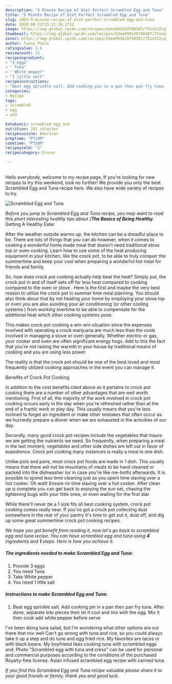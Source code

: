 ```yaml
---
description: "5 Minute Recipe of Diet Perfect Scrambled Egg and Tuna"
title: "5 Minute Recipe of Diet Perfect Scrambled Egg and Tuna"
slug: 2863-5-minute-recipe-of-diet-perfect-scrambled-egg-and-tuna
date: 2020-08-21T23:21:28.271Z
image: https://img-global.cpcdn.com/recipes/b3edd95628f98307/751x532cq70/scrambled-egg-and-tuna-recipe-main-photo.jpg
thumbnail: https://img-global.cpcdn.com/recipes/b3edd95628f98307/751x532cq70/scrambled-egg-and-tuna-recipe-main-photo.jpg
cover: https://img-global.cpcdn.com/recipes/b3edd95628f98307/751x532cq70/scrambled-egg-and-tuna-recipe-main-photo.jpg
author: Fanny Poole
ratingvalue: 3.8
reviewcount: 12
recipeingredient:
- "3 eggs"
- " Tuna"
- " White pepper"
- "1 little salt"
recipeinstructions:
- "Beat egg sprinkle salt. Add cooking pin in a pan then pan fry tuna. After done, separate into pieces then let it cool and mix with the egg. Mix it then cook add white pepper before serve"
categories:
- Recipe
tags:
- scrambled
- egg
- and

katakunci: scrambled egg and 
nutrition: 241 calories
recipecuisine: American
preptime: "PT14M"
cooktime: "PT50M"
recipeyield: "2"
recipecategory: Dinner

---
```

<br>
Hello everybody, welcome to my recipe page, If you're looking for new recipes to try this weekend, look no further! We provide you only the best Scrambled Egg and Tuna recipe here. We also have wide variety of recipes to try.
<br>


![Scrambled Egg and Tuna](https://img-global.cpcdn.com/recipes/b3edd95628f98307/751x532cq70/scrambled-egg-and-tuna-recipe-main-photo.jpg)

<i>Before you jump to Scrambled Egg and Tuna recipe, you may want to read this short interesting healthy tips about {<strong>The Basics of Being Healthy</strong>.</i>
Getting A Healthy Eater


After the weather outside warms up, the kitchen can be a dreadful place to be. There are lots of things that you can do however, when it comes to cooking a wonderful home made meal that doesn't need traditional stove top or oven cooking. Learn how to use some of the heat producing equipment in your kitchen, like the crock pot, to be able to truly conquer the summertime and keep your cool when preparing a wonderful hot meal for friends and family.

So, how does crock pot cooking actually help beat the heat? Simply put, the crock pot in and of itself sets off far less heat compared to cooking compared to the oven or stove . Here is the first and maybe the very best reason to utilize the crock pot in summer time meal planning. You should also think about that by not heating your home by employing your stove top or oven you are also avoiding your air conditioning (or other cooling systems ) from working overtime to be able to compensate for the additional heat which other cooking systems pose.

This makes crock pot cooking a win-win situation since the expenses involved with operating a crock marijuana are much less than the costs involved in managing a stove or oven generally. Whether electric or gas, your cooker and oven are often significant energy hogs. Add to this the fact that you're not raising the warmth in your house by traditional means of cooking and you are using less power.

 The reality is that the crock pot should be one of the best loved and most frequently utilized cooking approaches in the event you can manage it.  

Benefits of Crock Pot Cooking

In addition to the cost benefits cited above as it pertains to crock pot cooking there are a number of other advantages that are well worth mentioning. First of all, the majority of the work involved in crock pot cooking occurs early in the day when you're refreshed rather than at the end of a frantic work or play day. This usually means that you're less inclined to forget an ingredient or make other mistakes that often occur as we hurriedly prepare a dinner when we are exhausted in the activities of our day.

Secondly, many good crock pot recipes include the vegetables that insure we are getting the nutrients we need. So frequently, when preparing a meal in the last moment, vegetables and other side dishes are left out in favor of expedience. Crock pot cooking many instances is really a meal in one dish.

 Unlike pots and pans, most crock pot foods are made in 1 dish. This usually means that there will not be mountains of meals to be hand cleaned or packed into the dishwasher (or in case you're like me-both) afterwards. It is possible to spend less time cleaning just as you spent time slaving over a hot cooker. Oh wait! Ensure no time slaving over a hot cooker. After clean up is complete you can get back to enjoying the sun set, chasing the lightening bugs with your little ones, or even waiting for the first star.

While there'll never be a 1 size fits all best cooking system, crock pot cooking comes really near. If you've got a crock pot collecting dust somewhere in the rear of your pantry it's time to get out it, dust off, and dig up some great summertime crock pot cooking recipes.


<i>We hope you got benefit from reading it, now let's go back to scrambled egg and tuna recipe. You can have scrambled egg and tuna using <strong>4</strong> ingredients and <strong>1</strong> steps. Here is how you achieve it.
</i>

##### The ingredients needed to make Scrambled Egg and Tuna:

1. Provide 3 eggs
1. You need  Tuna
1. Take  White pepper
1. You need 1 little salt


##### Instructions to make Scrambled Egg and Tuna:

1. Beat egg sprinkle salt. Add cooking pin in a pan then pan fry tuna. After done, separate into pieces then let it cool and mix with the egg. Mix it then cook add white pepper before serve


I&#39;ve been doing tuna salad, but I&#39;m wondering what other options are out there that mix well Can&#39;t go wrong with tuna and rice, so you could always take it up a step and do tune and egg fried rice. My favorites are tacos or with black beans. My boyfriend likes cooking tuna with scrambled eggs and. Photo &#34;Scrambled egg with tuna and cress&#34; can be used for personal and commercial purposes according to the conditions of the purchased Royalty-free license. Asian infused scrambled egg recipe with canned tuna. 

<i>If you find this Scrambled Egg and Tuna recipe valuable please share it to your good friends or family, thank you and good luck.</i>
